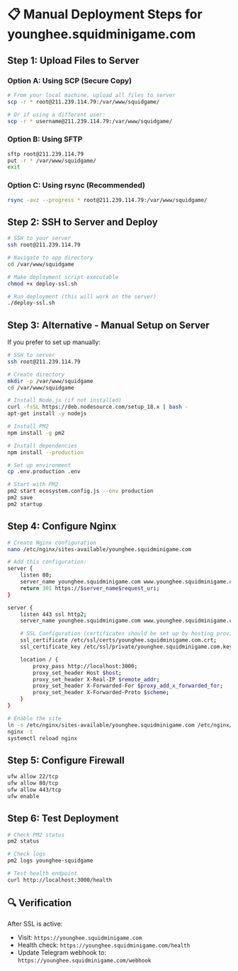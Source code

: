 # 📋 Manual Deployment Steps for younghee.squidminigame.com

## Step 1: Upload Files to Server

### Option A: Using SCP (Secure Copy)

```bash
# From your local machine, upload all files to server
scp -r * root@211.239.114.79:/var/www/squidgame/

# Or if using a different user:
scp -r * username@211.239.114.79:/var/www/squidgame/
```

### Option B: Using SFTP

```bash
sftp root@211.239.114.79
put -r * /var/www/squidgame/
exit
```

### Option C: Using rsync (Recommended)

```bash
rsync -avz --progress * root@211.239.114.79:/var/www/squidgame/
```

## Step 2: SSH to Server and Deploy

```bash
# SSH to your server
ssh root@211.239.114.79

# Navigate to app directory
cd /var/www/squidgame

# Make deployment script executable
chmod +x deploy-ssl.sh

# Run deployment (this will work on the server)
./deploy-ssl.sh
```

## Step 3: Alternative - Manual Setup on Server

If you prefer to set up manually:

```bash
# SSH to server
ssh root@211.239.114.79

# Create directory
mkdir -p /var/www/squidgame
cd /var/www/squidgame

# Install Node.js (if not installed)
curl -fsSL https://deb.nodesource.com/setup_18.x | bash -
apt-get install -y nodejs

# Install PM2
npm install -g pm2

# Install dependencies
npm install --production

# Set up environment
cp .env.production .env

# Start with PM2
pm2 start ecosystem.config.js --env production
pm2 save
pm2 startup
```

## Step 4: Configure Nginx

```bash
# Create Nginx configuration
nano /etc/nginx/sites-available/younghee.squidminigame.com

# Add this configuration:
server {
    listen 80;
    server_name younghee.squidminigame.com www.younghee.squidminigame.com;
    return 301 https://$server_name$request_uri;
}

server {
    listen 443 ssl http2;
    server_name younghee.squidminigame.com www.younghee.squidminigame.com;

    # SSL Configuration (certificates should be set up by hosting provider)
    ssl_certificate /etc/ssl/certs/younghee.squidminigame.com.crt;
    ssl_certificate_key /etc/ssl/private/younghee.squidminigame.com.key;

    location / {
        proxy_pass http://localhost:3000;
        proxy_set_header Host $host;
        proxy_set_header X-Real-IP $remote_addr;
        proxy_set_header X-Forwarded-For $proxy_add_x_forwarded_for;
        proxy_set_header X-Forwarded-Proto $scheme;
    }
}

# Enable the site
ln -s /etc/nginx/sites-available/younghee.squidminigame.com /etc/nginx/sites-enabled/
nginx -t
systemctl reload nginx
```

## Step 5: Configure Firewall

```bash
ufw allow 22/tcp
ufw allow 80/tcp
ufw allow 443/tcp
ufw enable
```

## Step 6: Test Deployment

```bash
# Check PM2 status
pm2 status

# Check logs
pm2 logs younghee-squidgame

# Test health endpoint
curl http://localhost:3000/health
```

## 🔍 Verification

After SSL is active:

- Visit: `https://younghee.squidminigame.com`
- Health check: `https://younghee.squidminigame.com/health`
- Update Telegram webhook to: `https://younghee.squidminigame.com/webhook`
